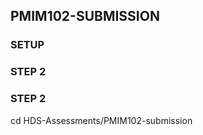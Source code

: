 ## PMIM102-SUBMISSION

### SETUP



### STEP 2



### STEP 2
cd HDS-Assessments/PMIM102-submission

